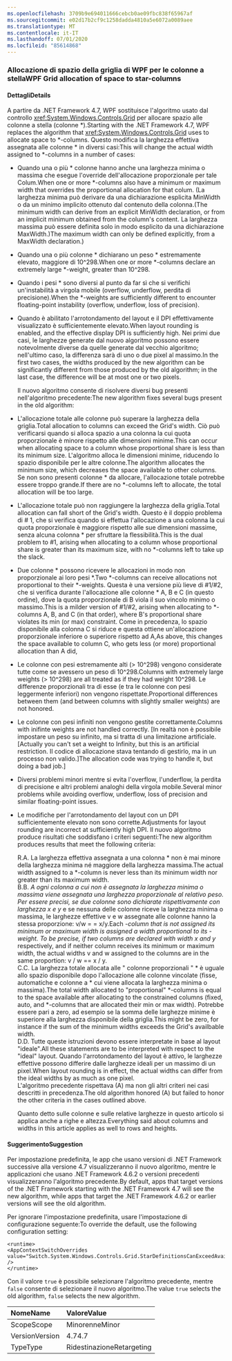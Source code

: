 ```yaml
---
ms.openlocfilehash: 3709b9e694011666cebcb0ae09fbc838f65967af
ms.sourcegitcommit: e02d17b2cf9c1258dadda4810a5e6072a0089aee
ms.translationtype: MT
ms.contentlocale: it-IT
ms.lasthandoff: 07/01/2020
ms.locfileid: "85614868"
---
```

### <a name="wpf-grid-allocation-of-space-to-star-columns"></a><span data-ttu-id="d4c0f-101">Allocazione di spazio della griglia di WPF per le colonne a stella</span><span class="sxs-lookup"><span data-stu-id="d4c0f-101">WPF Grid allocation of space to star-columns</span></span>

#### <a name="details"></a><span data-ttu-id="d4c0f-102">Dettagli</span><span class="sxs-lookup"><span data-stu-id="d4c0f-102">Details</span></span>

<span data-ttu-id="d4c0f-103">A partire da .NET Framework 4.7, WPF sostituisce l'algoritmo usato dal controllo <xref:System.Windows.Controls.Grid> per allocare spazio alle colonne a stella (colonne \*).</span><span class="sxs-lookup"><span data-stu-id="d4c0f-103">Starting with the .NET Framework 4.7, WPF replaces the algorithm that <xref:System.Windows.Controls.Grid> uses to allocate space to \*-columns.</span></span> <span data-ttu-id="d4c0f-104">Questo modifica la larghezza effettiva assegnata alle colonne \* in diversi casi:</span><span class="sxs-lookup"><span data-stu-id="d4c0f-104">This will change the actual width assigned to \*-columns in a number of cases:</span></span>

- <span data-ttu-id="d4c0f-105">Quando una o più \* colonne hanno anche una larghezza minima o massima che esegue l'override dell'allocazione proporzionale per tale Colum.</span><span class="sxs-lookup"><span data-stu-id="d4c0f-105">When one or more \*-columns also have a minimum or maximum width that overrides the proportional allocation for that colum.</span></span> <span data-ttu-id="d4c0f-106">(La larghezza minima può derivare da una dichiarazione esplicita MinWidth o da un minimo implicito ottenuto dal contenuto della colonna.</span><span class="sxs-lookup"><span data-stu-id="d4c0f-106">(The minimum width can derive from an explicit MinWidth declaration, or from an implicit minimum obtained from the column's content.</span></span> <span data-ttu-id="d4c0f-107">La larghezza massima può essere definita solo in modo esplicito da una dichiarazione MaxWidth.)</span><span class="sxs-lookup"><span data-stu-id="d4c0f-107">The maximum width can only be defined explicitly, from a MaxWidth declaration.)</span></span>
- <span data-ttu-id="d4c0f-108">Quando una o più colonne \* dichiarano un peso \* estremamente elevato, maggiore di 10^298.</span><span class="sxs-lookup"><span data-stu-id="d4c0f-108">When one or more \*-columns declare an extremely large \*-weight, greater than 10^298.</span></span>
- <span data-ttu-id="d4c0f-109">Quando i pesi \* sono diversi al punto da far sì che si verifichi un'instabilità a virgola mobile (overflow, underflow, perdita di precisione).</span><span class="sxs-lookup"><span data-stu-id="d4c0f-109">When the \*-weights are sufficiently different to encounter floating-point instability (overflow, underflow, loss of precision).</span></span>
- <span data-ttu-id="d4c0f-110">Quando è abilitato l'arrotondamento del layout e il DPI effettivamente visualizzato è sufficientemente elevato.</span><span class="sxs-lookup"><span data-stu-id="d4c0f-110">When layout rounding is enabled, and the effective display DPI is sufficiently high.</span></span>
<span data-ttu-id="d4c0f-111">Nei primi due casi, le larghezze generate dal nuovo algoritmo possono essere notevolmente diverse da quelle generate dal vecchio algoritmo; nell'ultimo caso, la differenza sarà di uno o due pixel al massimo.</span><span class="sxs-lookup"><span data-stu-id="d4c0f-111">In the first two cases, the widths produced by the new algorithm can be significantly different from those produced by the old algorithm; in the last case, the difference will be at most one or two pixels.</span></span><p/><span data-ttu-id="d4c0f-112">Il nuovo algoritmo consente di risolvere diversi bug presenti nell'algoritmo precedente:</span><span class="sxs-lookup"><span data-stu-id="d4c0f-112">The new algorithm fixes several bugs present in the old algorithm:</span></span>

- <span data-ttu-id="d4c0f-113">L'allocazione totale alle colonne può superare la larghezza della griglia.</span><span class="sxs-lookup"><span data-stu-id="d4c0f-113">Total allocation to columns can exceed the Grid's width.</span></span> <span data-ttu-id="d4c0f-114">Ciò può verificarsi quando si alloca spazio a una colonna la cui quota proporzionale è minore rispetto alle dimensioni minime.</span><span class="sxs-lookup"><span data-stu-id="d4c0f-114">This can occur when allocating space to a column whose proportional share is less than its minimum size.</span></span> <span data-ttu-id="d4c0f-115">L'algoritmo alloca le dimensioni minime, riducendo lo spazio disponibile per le altre colonne.</span><span class="sxs-lookup"><span data-stu-id="d4c0f-115">The algorithm allocates the minimum size, which decreases the space available to other columns.</span></span> <span data-ttu-id="d4c0f-116">Se non sono presenti colonne \* da allocare, l'allocazione totale potrebbe essere troppo grande.</span><span class="sxs-lookup"><span data-stu-id="d4c0f-116">If there are no \*-columns left to allocate, the total allocation will be too large.</span></span>
- <span data-ttu-id="d4c0f-117">L'allocazione totale può non raggiungere la larghezza della griglia.</span><span class="sxs-lookup"><span data-stu-id="d4c0f-117">Total allocation can fall short of the Grid's width.</span></span> <span data-ttu-id="d4c0f-118">Questo è il doppio problema di # 1, che si verifica quando si effettua l'allocazione a una colonna la cui quota proporzionale è maggiore rispetto alle sue dimensioni massime, senza alcuna colonna \* per sfruttare la flessibilità.</span><span class="sxs-lookup"><span data-stu-id="d4c0f-118">This is the dual problem to #1, arising when allocating to a column whose proportional share is greater than its maximum size, with no \*-columns left to take up the slack.</span></span>
- <span data-ttu-id="d4c0f-119">Due colonne \* possono ricevere le allocazioni in modo non proporzionale ai loro pesi \*.</span><span class="sxs-lookup"><span data-stu-id="d4c0f-119">Two \*-columns can receive allocations not proportional to their \*-weights.</span></span> <span data-ttu-id="d4c0f-120">Questa è una versione più lieve di #1/#2, che si verifica durante l'allocazione alle colonne \* A, B e C (in questo ordine), dove la quota proporzionale di B viola il suo vincolo minimo o massimo.</span><span class="sxs-lookup"><span data-stu-id="d4c0f-120">This is a milder version of #1/#2, arising when allocating to \*-columns A, B, and C (in that order), where B's proportional share violates its min (or max) constraint.</span></span> <span data-ttu-id="d4c0f-121">Come in precedenza, lo spazio disponibile alla colonna C si riduce e questa ottiene un'allocazione proporzionale inferiore o superiore rispetto ad A,</span><span class="sxs-lookup"><span data-stu-id="d4c0f-121">As above, this changes the space available to column C, who gets less (or more) proportional allocation than A did,</span></span>
- <span data-ttu-id="d4c0f-122">Le colonne con pesi estremamente alti (&gt; 10^298) vengono considerate tutte come se avessero un peso di 10^298.</span><span class="sxs-lookup"><span data-stu-id="d4c0f-122">Columns with extremely large weights (&gt; 10^298) are all treated as if they had weight 10^298.</span></span> <span data-ttu-id="d4c0f-123">Le differenze proporzionali tra di esse (e tra le colonne con pesi leggermente inferiori) non vengono rispettate.</span><span class="sxs-lookup"><span data-stu-id="d4c0f-123">Proportional differences between them (and between columns with slightly smaller weights) are not honored.</span></span>
- <span data-ttu-id="d4c0f-124">Le colonne con pesi infiniti non vengono gestite correttamente.</span><span class="sxs-lookup"><span data-stu-id="d4c0f-124">Columns with inifinte weights are not handled correctly.</span></span> <span data-ttu-id="d4c0f-125">[In realtà non è possibile impostare un peso su infinito, ma si tratta di una limitazione artificiale.</span><span class="sxs-lookup"><span data-stu-id="d4c0f-125">[Actually you can't set a weight to Infinity, but this is an artificial restriction.</span></span> <span data-ttu-id="d4c0f-126">Il codice di allocazione stava tentando di gestirlo, ma in un processo non valido.]</span><span class="sxs-lookup"><span data-stu-id="d4c0f-126">The allocation code was trying to handle it, but doing a bad job.]</span></span>
- <span data-ttu-id="d4c0f-127">Diversi problemi minori mentre si evita l'overflow, l'underflow, la perdita di precisione e altri problemi analoghi della virgola mobile.</span><span class="sxs-lookup"><span data-stu-id="d4c0f-127">Several minor problems while avoiding overflow, underflow, loss of precision and similar floating-point issues.</span></span>
- <span data-ttu-id="d4c0f-128">Le modifiche per l'arrotondamento del layout con un DPI sufficientemente elevato non sono corrette.</span><span class="sxs-lookup"><span data-stu-id="d4c0f-128">Adjustments for layout rounding are incorrect at sufficiently high DPI.</span></span>
<span data-ttu-id="d4c0f-129">Il nuovo algoritmo produce risultati che soddisfano i criteri seguenti:</span><span class="sxs-lookup"><span data-stu-id="d4c0f-129">The new algorithm produces results that meet the following criteria:</span></span><p/><span data-ttu-id="d4c0f-130">R.</span><span class="sxs-lookup"><span data-stu-id="d4c0f-130">A.</span></span> <span data-ttu-id="d4c0f-131">La larghezza effettiva assegnata a una colonna \* non è mai minore della larghezza minima né maggiore della larghezza massima.</span><span class="sxs-lookup"><span data-stu-id="d4c0f-131">The actual width assigned to a \*-column is never less than its minimum width nor greater than its maximum width.</span></span><br/><span data-ttu-id="d4c0f-132">B.</span><span class="sxs-lookup"><span data-stu-id="d4c0f-132">B.</span></span> <span data-ttu-id="d4c0f-133"><em>A ogni colonna a cui non è assegnata la larghezza minima o massima viene assegnata una larghezza proporzionale al relativo <em>peso. Per essere precisi, se due colonne sono dichiarate rispettivamente con larghezza x</em> e y</em> e se nessuna delle colonne riceve la larghezza minima o massima, le larghezze effettive v e w assegnate alle colonne hanno la stessa proporzione: v/w = = x/y.</span><span class="sxs-lookup"><span data-stu-id="d4c0f-133">Each <em>-column that is not assigned its minimum or maximum width is assigned a width proportional to its <em>-weight. To be precise, if two columns are declared with width x</em> and y</em> respectively, and if neither column receives its minimum or maximum width, the actual widths v and w assigned to the columns are in the same proportion: v / w == x / y.</span></span><br/><span data-ttu-id="d4c0f-134">C.</span><span class="sxs-lookup"><span data-stu-id="d4c0f-134">C.</span></span> <span data-ttu-id="d4c0f-135">La larghezza totale allocata alle &quot; colonne proporzionali &quot; \* è uguale allo spazio disponibile dopo l'allocazione alle colonne vincolate (fisse, automatiche e colonne a \* cui viene allocata la larghezza minima o massima).</span><span class="sxs-lookup"><span data-stu-id="d4c0f-135">The total width allocated to &quot;proportional&quot; \*-columns is equal to the space available after allocating to the constrained columns (fixed, auto, and \*-columns that are allocated their min or max width).</span></span> <span data-ttu-id="d4c0f-136">Potrebbe essere pari a zero, ad esempio se la somma delle larghezze minime è superiore alla larghezza disponibile della griglia.</span><span class="sxs-lookup"><span data-stu-id="d4c0f-136">This might be zero, for instance if the sum of the minimum widths exceeds the Grid's availbable width.</span></span><br/><span data-ttu-id="d4c0f-137">D.</span><span class="sxs-lookup"><span data-stu-id="d4c0f-137">D.</span></span> <span data-ttu-id="d4c0f-138">Tutte queste istruzioni devono essere interpretate in base al layout &quot;ideale&quot;.</span><span class="sxs-lookup"><span data-stu-id="d4c0f-138">All these statements are to be interpreted with respect to the &quot;ideal&quot; layout.</span></span> <span data-ttu-id="d4c0f-139">Quando l'arrotondamento del layout è attivo, le larghezze effettive possono differire dalle larghezze ideali per un massimo di un pixel.</span><span class="sxs-lookup"><span data-stu-id="d4c0f-139">When layout rounding is in effect, the actual widths can differ from the ideal widths by as much as one pixel.</span></span><br/><span data-ttu-id="d4c0f-140">L'algoritmo precedente rispettava (A) ma non gli altri criteri nei casi descritti in precedenza.</span><span class="sxs-lookup"><span data-stu-id="d4c0f-140">The old algorithm honored (A) but failed to honor the other criteria in the cases outlined above.</span></span><p/><span data-ttu-id="d4c0f-141">Quanto detto sulle colonne e sulle relative larghezze in questo articolo si applica anche a righe e altezza.</span><span class="sxs-lookup"><span data-stu-id="d4c0f-141">Everything said about columns and widths in this article applies as well to rows and heights.</span></span>

#### <a name="suggestion"></a><span data-ttu-id="d4c0f-142">Suggerimento</span><span class="sxs-lookup"><span data-stu-id="d4c0f-142">Suggestion</span></span>

<span data-ttu-id="d4c0f-143">Per impostazione predefinita, le app che usano versioni di .NET Framework successive alla versione 4.7 visualizzeranno il nuovo algoritmo, mentre le applicazioni che usano .NET Framework 4.6.2 o versioni precedenti visualizzeranno l'algoritmo precedente.</span><span class="sxs-lookup"><span data-stu-id="d4c0f-143">By default, apps that target versions of the .NET Framework starting with the .NET Framework 4.7 will see the new algorithm, while apps that target the .NET Framework 4.6.2 or earlier versions will see the old algorithm.</span></span><p/><span data-ttu-id="d4c0f-144">Per ignorare l'impostazione predefinita, usare l'impostazione di configurazione seguente:</span><span class="sxs-lookup"><span data-stu-id="d4c0f-144">To override the default, use the following configuration setting:</span></span>

<pre><code class="lang-xml">&lt;runtime&gt;&#13;&#10;&lt;AppContextSwitchOverrides value=&quot;Switch.System.Windows.Controls.Grid.StarDefinitionsCanExceedAvailableSpace=true&quot; /&gt;&#13;&#10;&lt;/runtime&gt;&#13;&#10;</code></pre>

<span data-ttu-id="d4c0f-145">Con il valore `true` è possibile selezionare l'algoritmo precedente, mentre `false` consente di selezionare il nuovo algoritmo.</span><span class="sxs-lookup"><span data-stu-id="d4c0f-145">The value `true` selects the old algorithm, `false` selects the new algorithm.</span></span>

| <span data-ttu-id="d4c0f-146">Nome</span><span class="sxs-lookup"><span data-stu-id="d4c0f-146">Name</span></span>    | <span data-ttu-id="d4c0f-147">Valore</span><span class="sxs-lookup"><span data-stu-id="d4c0f-147">Value</span></span>       |
|:--------|:------------|
| <span data-ttu-id="d4c0f-148">Scope</span><span class="sxs-lookup"><span data-stu-id="d4c0f-148">Scope</span></span>   | <span data-ttu-id="d4c0f-149">Minorenne</span><span class="sxs-lookup"><span data-stu-id="d4c0f-149">Minor</span></span>       |
| <span data-ttu-id="d4c0f-150">Version</span><span class="sxs-lookup"><span data-stu-id="d4c0f-150">Version</span></span> | <span data-ttu-id="d4c0f-151">4.7</span><span class="sxs-lookup"><span data-stu-id="d4c0f-151">4.7</span></span>         |
| <span data-ttu-id="d4c0f-152">Type</span><span class="sxs-lookup"><span data-stu-id="d4c0f-152">Type</span></span>    | <span data-ttu-id="d4c0f-153">Ridestinazione</span><span class="sxs-lookup"><span data-stu-id="d4c0f-153">Retargeting</span></span> |
